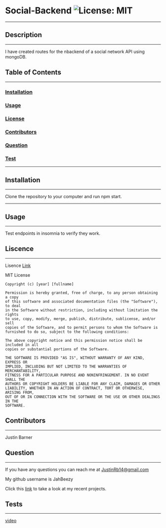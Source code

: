 # Social-Backend ![License: MIT](https://img.shields.io/badge/License-MIT-yellow.svg)
                    
 ---
                    
 ## Description
                    
 ---
                    
 I have created routes for the nbackend of a social network API using mongoDB.
                    
 ## Table of Contents
                    
 ---
                    
 ### [Installation](#installation)
                    
 ### [Usage](#usage)
                    
 ### [License](#license)
                    
 ### [Contributors](#contributors)
                    
 ### [Question](#question)
                    
 ### [Test](#test)
                    
 ---
                    
 ## Installation
                    
 ---
                    
 Clone the repository to your computer and run npm start.
                    
 ---
                    
 ## Usage
                    
 ---
                    
 Test endpoints in insomnia to verify they work.
                    
 ## Liscence
                    
 ---
                    
 Lisence [Link](https://opensource.org/licenses/MIT) 
                    
 MIT License

    Copyright (c) [year] [fullname]
    
    Permission is hereby granted, free of charge, to any person obtaining a copy
    of this software and associated documentation files (the "Software"), to deal
    in the Software without restriction, including without limitation the rights
    to use, copy, modify, merge, publish, distribute, sublicense, and/or sell
    copies of the Software, and to permit persons to whom the Software is
    furnished to do so, subject to the following conditions:
    
    The above copyright notice and this permission notice shall be included in all
    copies or substantial portions of the Software.
    
    THE SOFTWARE IS PROVIDED "AS IS", WITHOUT WARRANTY OF ANY KIND, EXPRESS OR
    IMPLIED, INCLUDING BUT NOT LIMITED TO THE WARRANTIES OF MERCHANTABILITY,
    FITNESS FOR A PARTICULAR PURPOSE AND NONINFRINGEMENT. IN NO EVENT SHALL THE
    AUTHORS OR COPYRIGHT HOLDERS BE LIABLE FOR ANY CLAIM, DAMAGES OR OTHER
    LIABILITY, WHETHER IN AN ACTION OF CONTRACT, TORT OR OTHERWISE, ARISING FROM,
    OUT OF OR IN CONNECTION WITH THE SOFTWARE OR THE USE OR OTHER DEALINGS IN THE
    SOFTWARE.
                    
 ## Contributors
                    
 ---
                    
 Justin Barner
                    
 ## Question
                    
 ---
                    
 If you have any questions you can reach me at JustinRb14@gmail.com
                    
 My github username is JahBeezy 
                    
 Click this [link](https://github.com/Jahbeezy) to take a look at my recent projects. 
                    
 ## Tests
                    
 ---
                    
 [video](https://watch.screencastify.com/v/3AC5Ff1SEFfL00Hrwl3Y)